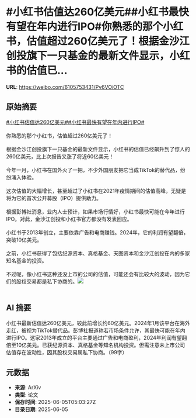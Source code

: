 # #小红书估值达260亿美元##小红书最快有望在年内进行IPO#你熟悉的那个小红书，估值超过260亿美元了！根据金沙江创投旗下一只基金的最新文件显示，小红书的估值已...

**URL**: https://weibo.com/6105753431/Pv6VOiOTC

## 原始摘要

<a href="https://m.weibo.cn/search?containerid=231522type%3D1%26t%3D10%26q%3D%23%E5%B0%8F%E7%BA%A2%E4%B9%A6%E4%BC%B0%E5%80%BC%E8%BE%BE260%E4%BA%BF%E7%BE%8E%E5%85%83%23&amp;extparam=%23%E5%B0%8F%E7%BA%A2%E4%B9%A6%E4%BC%B0%E5%80%BC%E8%BE%BE260%E4%BA%BF%E7%BE%8E%E5%85%83%23" data-hide=""><span class="surl-text">#小红书估值达260亿美元#</span></a><a href="https://m.weibo.cn/search?containerid=231522type%3D1%26t%3D10%26q%3D%23%E5%B0%8F%E7%BA%A2%E4%B9%A6%E6%9C%80%E5%BF%AB%E6%9C%89%E6%9C%9B%E5%9C%A8%E5%B9%B4%E5%86%85%E8%BF%9B%E8%A1%8CIPO%23&amp;extparam=%23%E5%B0%8F%E7%BA%A2%E4%B9%A6%E6%9C%80%E5%BF%AB%E6%9C%89%E6%9C%9B%E5%9C%A8%E5%B9%B4%E5%86%85%E8%BF%9B%E8%A1%8CIPO%23" data-hide=""><span class="surl-text">#小红书最快有望在年内进行IPO#</span></a><br><br>你熟悉的那个小红书，估值超过260亿美元了！<br><br>根据金沙江创投旗下一只基金的最新文件显示，小红书的估值已经飙升到了惊人的 260亿美元，比上次报告又涨了将近60亿美元！<br><br>今年一月，小红书在国外火了一把，不少外国朋友把它当成TikTok的替代品，纷纷涌入体验。<br><br>这次估值的大幅增长，甚至超过了小红书在2021年疫情期间的估值高峰，无疑是将为它的首次公开募股（IPO）提供助力。<br><br>根据彭博社消息，业内人士预计，如果市场行情好，小红书最快可能在今年进行IPO。对此，金沙江创投和小红书官方都没有发表回应。<br><br>小红书于2013年创立，主要依靠广告和电商赚钱。2024年，它的利润有望翻倍，突破10亿美元。<br><br>之前，小红书获得了包括纪源资本、真格基金、天图资本和金沙江创投在内的多家知名基金的投资。<br><br>不过呢，像小红书这种还没上市的公司的估值，可能还会有比较大的波动，因为它们的股权交易都是私下协商的。<img style="" src="https://tvax4.sinaimg.cn/large/006Fd7o3gy1i24bt8ovz0j30zk0npauy.jpg" referrerpolicy="no-referrer"><br><br>

## AI 摘要

小红书最新估值达260亿美元，较此前增长约60亿美元。2024年1月该平台在海外走红，被视为TikTok替代品。彭博社报道称若市场条件允许，其最快可能在年内进行IPO。这家2013年成立的平台主要通过广告和电商盈利，2024年利润有望翻倍至10亿美元。已获纪源资本、真格基金等知名机构投资。但需注意未上市公司估值存在波动性，因其股权交易属私下协商。（99字）

## 元数据

- **来源**: ArXiv
- **类型**: 论文
- **保存时间**: 2025-06-05T05:03:27Z
- **目录日期**: 2025-06-05
